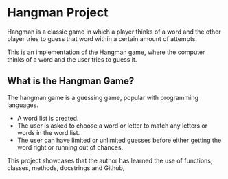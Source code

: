 # Hangman Project
Hangman is a classic game in which a player thinks of a word and the other player tries to guess that word within a certain amount of attempts.

This is an implementation of the Hangman game, where the computer thinks of a word and the user tries to guess it. 

## What is the Hangman Game?
 The hangman game is a guessing game, popular with programming languages.
 - A word list is created.
 - The user is asked to choose a word or letter to match any letters or words in the word list.
 - The user can have limited or unlimited guesses before either getting the word right or running out of chances.


This project showcases that the author has learned the use of functions, classes, methods, docstrings and Github,
